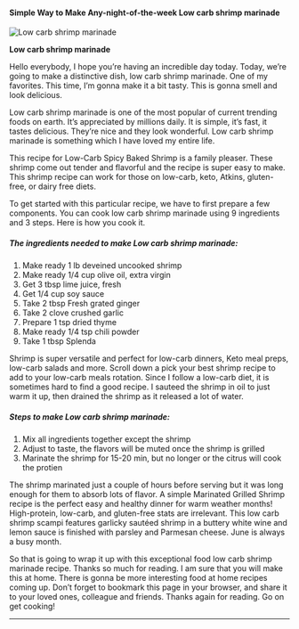             

#### Simple Way to Make Any-night-of-the-week Low carb shrimp marinade

![Low carb shrimp marinade](https://img-global.cpcdn.com/recipes/6287489300430848/751x532cq70/low-carb-shrimp-marinade-recipe-main-photo.jpg)

**Low carb shrimp marinade**

Hello everybody, I hope you’re having an incredible day today. Today, we’re going to make a distinctive dish, low carb shrimp marinade. One of my favorites. This time, I’m gonna make it a bit tasty. This is gonna smell and look delicious.

Low carb shrimp marinade is one of the most popular of current trending foods on earth. It’s appreciated by millions daily. It is simple, it’s fast, it tastes delicious. They’re nice and they look wonderful. Low carb shrimp marinade is something which I have loved my entire life.

This recipe for Low-Carb Spicy Baked Shrimp is a family pleaser. These shrimp come out tender and flavorful and the recipe is super easy to make. This shrimp recipe can work for those on low-carb, keto, Atkins, gluten-free, or dairy free diets.

To get started with this particular recipe, we have to first prepare a few components. You can cook low carb shrimp marinade using 9 ingredients and 3 steps. Here is how you cook it.

##### The ingredients needed to make Low carb shrimp marinade:

1.  Make ready 1 lb deveined uncooked shrimp
2.  Make ready 1/4 cup olive oil, extra virgin
3.  Get 3 tbsp lime juice, fresh
4.  Get 1/4 cup soy sauce
5.  Take 2 tbsp Fresh grated ginger
6.  Take 2 clove crushed garlic
7.  Prepare 1 tsp dried thyme
8.  Make ready 1/4 tsp chili powder
9.  Take 1 tbsp Splenda

Shrimp is super versatile and perfect for low-carb dinners, Keto meal preps, low-carb salads and more. Scroll down a pick your best shrimp recipe to add to your low-carb meals rotation. Since I follow a low-carb diet, it is sometimes hard to find a good recipe. I sauteed the shrimp in oil to just warm it up, then drained the shrimp as it released a lot of water.

##### Steps to make Low carb shrimp marinade:

1.  Mix all ingredients together except the shrimp
2.  Adjust to taste, the flavors will be muted once the shrimp is grilled
3.  Marinate the shrimp for 15-20 min, but no longer or the citrus will cook the protien

The shrimp marinated just a couple of hours before serving but it was long enough for them to absorb lots of flavor. A simple Marinated Grilled Shrimp recipe is the perfect easy and healthy dinner for warm weather months! High-protein, low-carb, and gluten-free stats are irrelevant. This low carb shrimp scampi features garlicky sautéed shrimp in a buttery white wine and lemon sauce is finished with parsley and Parmesan cheese. June is always a busy month.

So that is going to wrap it up with this exceptional food low carb shrimp marinade recipe. Thanks so much for reading. I am sure that you will make this at home. There is gonna be more interesting food at home recipes coming up. Don’t forget to bookmark this page in your browser, and share it to your loved ones, colleague and friends. Thanks again for reading. Go on get cooking!

* * *